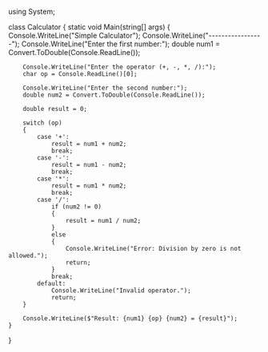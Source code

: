 
using System;

class Calculator
{
    static void Main(string[] args)
    {
        Console.WriteLine("Simple Calculator");
        Console.WriteLine("-----------------");
        Console.WriteLine("Enter the first number:");
        double num1 = Convert.ToDouble(Console.ReadLine());

        Console.WriteLine("Enter the operator (+, -, *, /):");
        char op = Console.ReadLine()[0];

        Console.WriteLine("Enter the second number:");
        double num2 = Convert.ToDouble(Console.ReadLine());

        double result = 0;

        switch (op)
        {
            case '+':
                result = num1 + num2;
                break;
            case '-':
                result = num1 - num2;
                break;
            case '*':
                result = num1 * num2;
                break;
            case '/':
                if (num2 != 0)
                {
                    result = num1 / num2;
                }
                else
                {
                    Console.WriteLine("Error: Division by zero is not allowed.");
                    return;
                }
                break;
            default:
                Console.WriteLine("Invalid operator.");
                return;
        }

        Console.WriteLine($"Result: {num1} {op} {num2} = {result}");
    }
}
